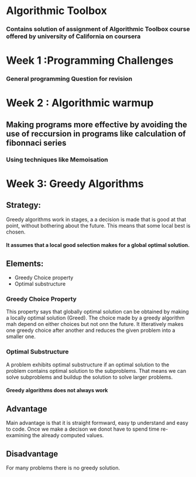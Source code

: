 # Algorithmic Toolbox
### Contains solution of assignment of Algorithmic Toolbox course offered by university of California on coursera

# Week 1 :Programming Challenges
### General programming Question for revision

# Week 2 : Algorithmic warmup
## Making programs more effective by avoiding the use of reccursion in programs like calculation of fibonnaci series 
### Using techniques like Memoisation

# Week 3: Greedy Algorithms 
## Strategy:
Greedy algorithms work in stages, a a decision is made that is good at that point, without bothering about the future. This means that some local best is chosen.
#### It assumes that a local good selection makes for a global optimal solution.

## Elements:
* Greedy Choice property
* Optimal substructure 
### Greedy Choice Property 
This property says that globally optimal solution can be obtained by making a locally optimal solution (Greed). The choice made by a greedy algorithm mah depend on either choices but not onn the future. It itteratively makes one greedy choice after another and reduces the given problem into a smaller one.
### Optimal Substructure
A problem exhibits optimal substructure if an optimal solution to the problem contains optimal solution to the subproblems. That means we can solve subproblems and buildup the solution to solve larger problems.

#### Greedy algorithms does not always work

## Advantage 
Main advantage is that it is straight formward, easy tp understand and easy to code. Once we make a decison we donot have to spend time re-examining the already computed values.

## Disadvantage
For many problems there is no greedy solution.


